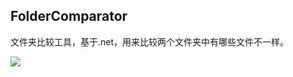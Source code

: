 ## FolderComparator
文件夹比较工具，基于.net，用来比较两个文件夹中有哪些文件不一样。

![](http://7xkhp9.com1.z0.glb.clouddn.com/github.com/stone0090/tools/CompareFolder.png)

